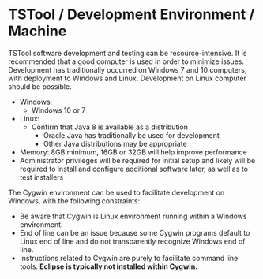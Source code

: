 # TSTool / Development Environment / Machine ##

TSTool software development and testing can be resource-intensive.
It is recommended that a good computer is used in order to minimize issues.
Development has traditionally occurred on Windows 7 and 10 computers,
with deployment to Windows and Linux.
Development on Linux computer should be possible.

* Windows:
	+ Windows 10 or 7
* Linux:
	+ Confirm that Java 8 is available as a distribution
        + Oracle Java has traditionally be used for development
        + Other Java distributions may be appropriate
* Memory: 8GB minimum, 16GB or 32GB will help improve performance
* Administrator privileges will be required for initial setup and likely will be required
to install and configure additional software later, as well as to test installers

The Cygwin environment can be used to facilitate development on Windows, with the following constraints:

* Be aware that Cygwin is Linux environment running within a Windows environment.
* End of line can be an issue because some Cygwin programs default to Linux end of line
and do not transparently recognize Windows end of line.
* Instructions related to Cygwin are purely to facilitate command line tools.
**Eclipse is typically not installed within Cygwin.**
